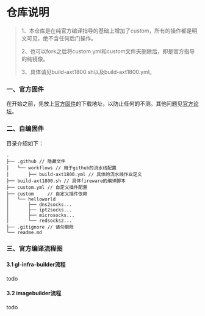 # 仓库说明

> 1、本仓库是在纯官方编译指导的基础上增加了custom，所有的操作都是明文可见，绝不含任何后门操作。
>
> 2、也可以fork之后将custom.yml和custom文件夹删除后，即是官方指导的纯镜像。
>
> 3、具体请见build-axt1800.sh以及build-axt1800.yml。



### 一、官方固件

在开始之前，先放上[官方固件](https://dl.gl-inet.cn/?model=axt1800)的下载地址，以防止任何的不测。其他问题见[官方论坛](https://forum.gl-inet.cn/)。



### 二、自编固件

目录介绍如下：

```
.
├── .github // 隐藏文件
│   └── workflows // 用于github的流水线配置
│       ├── build-axt1800.yml // 具体的流水线作业定义
├── build-axt1800.sh // 具体fireware的编译脚本
├── custom.yml // 自定义插件配置
├── custom     // 自定义插件依赖
│   └── helloworld
│       ├── dns2socks...
│       ├── ipt2socks...
│       ├── microsocks...
│       └── redsocks2...
├── .gitignore // 请勿删除
└── readme.md
```



### 三、官方编译流程图

#### 3.1 gl-infra-builder流程

todo



#### 3.2 imagebuilder流程

todo
